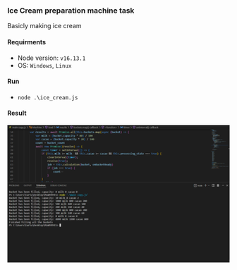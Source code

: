 ### Ice Cream preparation machine task
Basicly making ice cream 

#### Requirments
- Node version: `v16.13.1`
- OS: `Windows`, `Linux`

#### Run
- `node .\ice_cream.js`

#### Result
![Screenshot](result.png)
